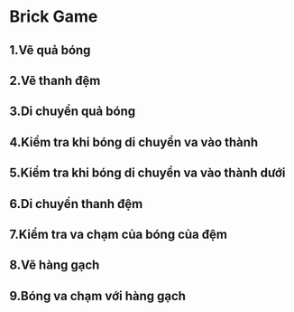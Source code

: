# Brick Game

## 1.Vẽ quả bóng

## 2.Vẽ thanh đệm

## 3.Di chuyển quả bóng

## 4.Kiểm tra khi bóng di chuyển va vào thành

## 5.Kiểm tra khi bóng di chuyển va vào thành dưới

## 6.Di chuyển thanh đệm

## 7.Kiểm tra va chạm của bóng của đệm

## 8.Vẽ hàng gạch

## 9.Bóng va chạm với hàng gạch
